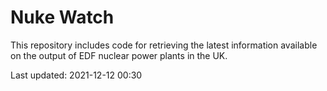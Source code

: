 # Nuke Watch

This repository includes code for retrieving the latest information available on the output of EDF nuclear power plants in the UK.

Last updated: 2021-12-12 00:30